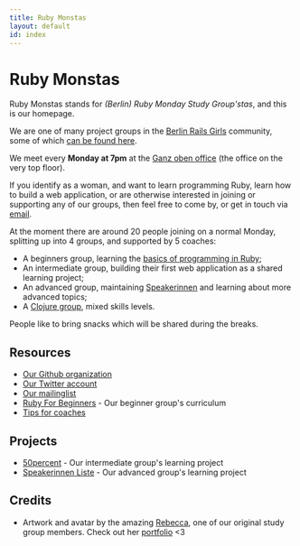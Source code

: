 ```yaml
---
title: Ruby Monstas
layout: default
id: index
---
```


# Ruby Monstas

Ruby Monstas stands for *(Berlin) Ruby Monday Study Group'stas*, and this is
our homepage.

We are one of many project groups in the [Berlin Rails Girls](http://railsgirlsberlin.de)
community, some of which [can be found here](http://railsgirlsapp.shellyapp.com).

We meet every **Monday at 7pm** at the [Ganz oben office](/location.html) (the office on the very top floor).

If you identify as a woman, and want to learn programming Ruby, learn how to
build a web application, or are otherwise interested in joining or supporting
any of our groups, then feel free to come by, or get in touch via
[email](mailto:ruby.monsters@gmail.com).

At the moment there are around 20 people joining on a normal Monday, splitting
up into 4 groups, and supported by 5 coaches:

* A beginners group, learning the [basics of programming in Ruby](http://ruby-for-beginners.rubymonstas.org);
* An intermediate group, building their first web application as a shared
  learning project;
* An advanced group, maintaining [Speakerinnen](https://www.speakerinnen.org)
  and learning about more advanced topics;
* A [Clojure group](http://cljart.github.io/), mixed skills levels.


People like to bring snacks which will be shared during the breaks.

## Resources

* [Our Github organization](https://github.com/rubymonsters)
* [Our Twitter account](https://twitter.com/rubymonstas)
* [Our mailinglist](https://groups.google.com/forum/#!forum/rubymonstaaa)
* [Ruby For Beginners](http://ruby-for-beginners.rubymonstas.org) - Our beginner group's curriculum
* [Tips for coaches](http://coaching.rubymonstas.org)

## Projects

* [50percent](https://github.com/rubymonsters/fiftyprocent) - Our intermediate group's learning project
* [Speakerinnen Liste](https://www.speakerinnen.org) - Our advanced group's learning project


## Credits

* Artwork and avatar by the amazing [Rebecca](https://github.com/bioshrimp),
  one of our original study group members. Check out her
  [portfolio](http://www.ejaculesc.com/portfolio) <3
